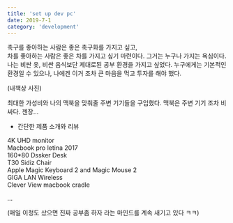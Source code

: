 ```yaml
---
title: 'set up dev pc'
date: 2019-7-1
category: 'development'
---
```


축구를 좋아하는 사람은 좋은 축구화를 가지고 싶고,  
차를 좋아하는 사람은 좋은 차를 가지고 싶기 마련이다.
그거는 누구나 가지는 욕심이다.
나는 비싼 옷, 비싼 음식보단 제대로된 공부 환경을 가지고 싶었다.
누구에게는 기본적인 환경일 수 있으나, 나에겐 이거 조차 큰 마음을 먹고 투자를 해야 했다.


(내책상 사진)

최대한 가성비와 나의 맥북을 맞춰줄 주변 기기들을 구입했다.
맥북은 주변 기기 조차 비싸다. 젠장...

- 간단한 제품 소개와 리뷰


4K UHD monitor  
Macbook pro letina 2017  
160*80 Dssker Desk  
T30 Sidiz Chair  
Apple Magic Keyboard 2 and Magic Mouse 2  
GIGA LAN Wireless  
Clever View macbook cradle  

...

(매일 이정도 샀으면 진짜 공부좀 하자 라는 마인드를 계속 새기고 있다 ㅋㅋ)

